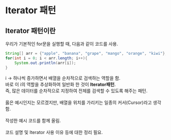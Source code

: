 # Iterator 패턴

## Iterator 패턴이란

우리가 기본적인 for문을 실행할 때, 다음과 같이 코드를 사용.
```java
String[] arr = {"apple", "banana", "grape", "mango", "orange", "kiwi"};
for(int i = 0; i < arr.length; i++){
    System.out.println(arr[i]);
}
```
i -> 하나씩 증가하면서 배열을 순차적으로 검색하는 역할을 함.\
바로 이 i의 역할을 추상화하여 일반화 한 것이 **Iterator패턴**.\
즉, 많은 데이터를 순차적으로 지정하여 전체를 검색할 수 있도록 해주는 패턴.\
\
옳은 예시인지는 모르겠지만, 배열을 위치를 가리키는 일종의 커서(Cursor)라고 생각함.\
\
작성한 예시 코드를 함께 올림.\
\
코드 설명 및 Iterator 사용 이유 등에 대한 정리 필요.
